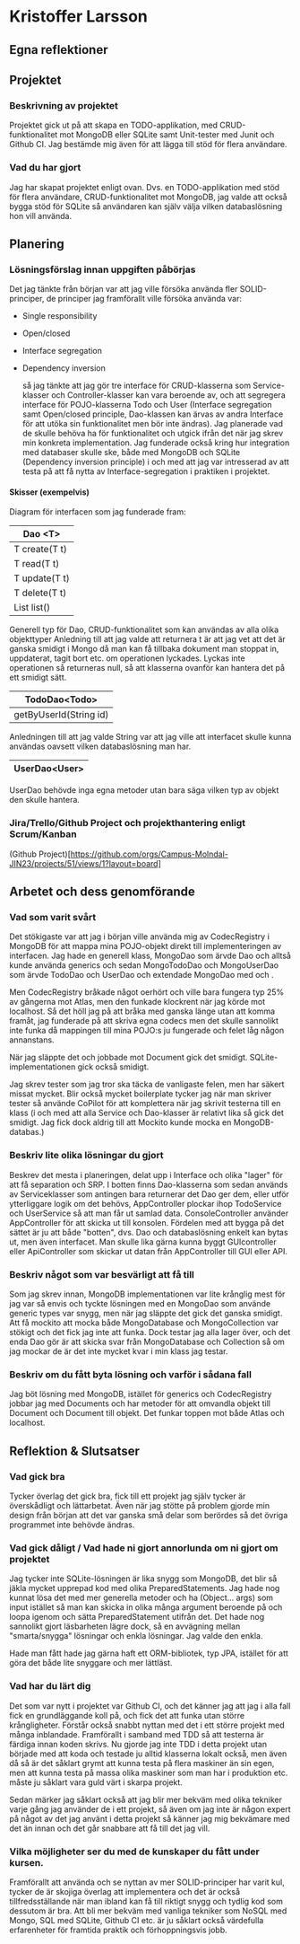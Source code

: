 # Kristoffer Larsson

## Egna reflektioner



## Projektet

### Beskrivning av projektet

Projektet gick ut på att skapa en TODO-applikation, med CRUD-funktionalitet mot MongoDB eller SQLite samt Unit-tester med Junit och Github CI. Jag bestämde mig även för att lägga till stöd för flera användare.
### Vad du har gjort
Jag har skapat projektet enligt ovan. Dvs. en TODO-applikation med stöd för flera användare, CRUD-funktionalitet mot MongoDB, jag valde att också bygga stöd för SQLite så användaren kan själv välja vilken databaslösning hon vill använda.

## Planering

### Lösningsförslag innan uppgiften påbörjas
Det jag tänkte från början var att jag ville försöka använda fler SOLID-principer, de principer jag framförallt ville försöka använda var:
* Single responsibility
* Open/closed
* Interface segregation
* Dependency inversion

  så jag tänkte att jag gör tre interface för CRUD-klasserna som Service-klasser och Controller-klasser kan vara beroende av, och att segregera interface för POJO-klasserna Todo och User (Interface segregation samt Open/closed principle, Dao-klassen kan ärvas av andra Interface för att utöka sin funktionalitet men bör inte ändras). Jag planerade vad de skulle behöva ha för funktionalitet och utgick ifrån det när jag skrev min konkreta implementation. Jag funderade också kring hur integration med databaser skulle ske, både med MongoDB och SQLite (Dependency inversion principle) i och med att jag var intresserad av att testa på att få nytta av Interface-segregation i praktiken i projektet.

#### Skisser (exempelvis)
Diagram för interfacen som jag funderade fram:

| Dao \<T\>      | 
|----------------|
| T create(T t)  |
| T read(T t)    |
| T update(T t)  |
| T delete(T t)  |
| List<T> list() |

Generell typ för Dao, CRUD-funktionalitet som kan användas av alla olika objekttyper
Anledning till att jag valde att returnera t är att jag vet att det är ganska smidigt i Mongo då man kan få tillbaka dokument man stoppat in, uppdaterat, tagit bort etc. om operationen lyckades. Lyckas inte operationen så returneras null, så att klasserna ovanför kan hantera det på ett smidigt sätt.

| TodoDao\<Todo\>        |
|------------------------|
| getByUserId(String id) |

Anledningen till att jag valde String var att jag ville att interfacet skulle kunna användas oavsett vilken databaslösning man har.

| UserDao\<User\> |
|-----------------|

UserDao behövde inga egna metoder utan bara säga vilken typ av objekt den skulle hantera.

### Jira/Trello/Github Project och projekthantering enligt Scrum/Kanban
(Github Project)[https://github.com/orgs/Campus-Molndal-JIN23/projects/51/views/1?layout=board]
## Arbetet och dess genomförande

### Vad som varit svårt
Det stökigaste var att jag i början ville använda mig av CodecRegistry i MongoDB för att mappa mina POJO-objekt direkt till implementeringen av interfacen. Jag hade en generell klass, MongoDao som ärvde Dao och alltså kunde använda generics och sedan MongoTodoDao och MongoUserDao som ärvde TodoDao och UserDao och extendade MongoDao med <Todo> och <User>.

Men CodecRegistry bråkade något oerhört och ville bara fungera typ 25% av gångerna mot Atlas, men den funkade klockrent när jag körde mot localhost. Så det höll jag på att bråka med ganska länge utan att komma framåt, jag funderade på att skriva egna codecs men det skulle sannolikt inte funka då mappingen till mina POJO:s ju fungerade och felet låg någon annanstans.

När jag släppte det och jobbade mot Document gick det smidigt. SQLite-implementationen gick också smidigt.

Jag skrev tester som jag tror ska täcka de vanligaste felen, men har säkert missat mycket. Blir också mycket boilerplate tycker jag när man skriver tester så använde CoPilot för att komplettera när jag skrivit testerna till en klass (i och med att alla Service och Dao-klasser är relativt lika så gick det smidigt. Jag fick dock aldrig till att Mockito kunde mocka en MongoDB-databas.)
### Beskriv lite olika lösningar du gjort
Beskrev det mesta i planeringen, delat upp i Interface och olika "lager" för att få separation och SRP. I botten finns Dao-klasserna som sedan används av Serviceklasser som antingen bara returnerar det Dao ger dem, eller utför ytterliggare logik om det behövs, AppController plockar ihop TodoService och UserService så att man får ut samlad data. ConsoleController använder AppController för att skicka ut till konsolen. Fördelen med att bygga på det sättet är ju att både "botten", dvs. Dao och databaslösning enkelt kan bytas ut, men även interfacet. Man skulle lika gärna kunna byggt GUIcontroller eller ApiController som skickar ut datan från AppController till GUI eller API.

### Beskriv något som var besvärligt att få till
Som jag skrev innan, MongoDB implementationen var lite krånglig mest för jag var så envis och tyckte lösningen med en MongoDao som använde generic types var snygg, men när jag släppte det gick det ganska smidigt. Att få mockito att mocka både MongoDatabase och MongoCollection var stökigt och det fick jag inte att funka. Dock testar jag alla lager över, och det enda Dao gör är att skicka svar från MongoDatabase och Collection så om jag mockar de är det inte mycket kvar i min klass jag testar.

### Beskriv om du fått byta lösning och varför i sådana fall
Jag böt lösning med MongoDB, istället för generics och CodecRegistry jobbar jag med Documents och har metoder för att omvandla objekt till Document och Document till objekt. Det funkar toppen mot både Atlas och localhost.
## Reflektion & Slutsatser

### Vad gick bra
Tycker överlag det gick bra, fick till ett projekt jag själv tycker är överskådligt och lättarbetat. Även när jag stötte på problem gjorde min design från början att det var ganska små delar som berördes så det övriga programmet inte behövde ändras.

### Vad gick dåligt / Vad hade ni gjort annorlunda om ni gjort om projektet
Jag tycker inte SQLite-lösningen är lika snygg som MongoDB, det blir så jäkla mycket upprepad kod med olika PreparedStatements. Jag hade nog kunnat lösa det med mer generella metoder och ha (Object... args) som input istället så man kan skicka in olika många argument beroende på och loopa igenom och sätta PreparedStatement utifrån det. Det hade nog sannolikt gjort läsbarheten lägre dock, så en avvägning mellan "smarta/snygga" lösningar och enkla lösningar. Jag valde den enkla.

Hade man fått hade jag gärna haft ett ORM-bibliotek, typ JPA, istället för att göra det både lite snyggare och mer lättläst.

### Vad har du lärt dig
Det som var nytt i projektet var Github CI, och det känner jag att jag i alla fall fick en grundläggande koll på, och fick det att funka utan större krångligheter. Förstår också snabbt nyttan med det i ett större projekt med många inblandade. Framförallt i samband med TDD så att testerna är färdiga innan koden skrivs. Nu gjorde jag inte TDD i detta projekt utan började med att koda och testade ju alltid klasserna lokalt också, men även då så är det såklart grymt att kunna testa på flera maskiner än sin egen, men att kunna testa på massa olika maskiner som man har i produktion etc. måste ju såklart vara guld värt i skarpa projekt.

Sedan märker jag såklart också att jag blir mer bekväm med olika tekniker varje gång jag använder de i ett projekt, så även om jag inte är någon expert på något av det jag använt i detta projekt så känner jag mig bekvämare med det än innan och det går snabbare att få till det jag vill.

### Vilka möjligheter ser du med de kunskaper du fått under kursen.
Framförallt att använda och se nyttan av mer SOLID-principer har varit kul, tycker de är skojiga överlag att implementera och det är också tillfredsställande när man ibland kan få till riktigt snygg och tydlig kod som dessutom är bra. Att bli mer bekväm med vanliga tekniker som NoSQL med Mongo, SQL med SQLite, Github CI etc. är ju såklart också värdefulla erfarenheter för framtida praktik och förhoppningsvis jobb.
